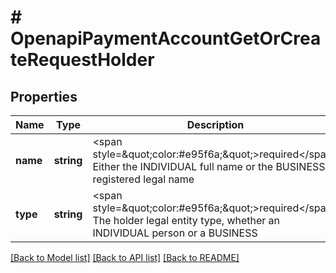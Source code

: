 # # OpenapiPaymentAccountGetOrCreateRequestHolder

## Properties

Name | Type | Description | Notes
------------ | ------------- | ------------- | -------------
**name** | **string** | &lt;span style&#x3D;\&quot;color:#e95f6a;\&quot;&gt;required&lt;/span&gt;  Either the INDIVIDUAL full name or the BUSINESS registered legal name | [optional]
**type** | **string** | &lt;span style&#x3D;\&quot;color:#e95f6a;\&quot;&gt;required&lt;/span&gt;  The holder legal entity type, whether an INDIVIDUAL person or a BUSINESS | [optional]

[[Back to Model list]](../../README.md#models) [[Back to API list]](../../README.md#endpoints) [[Back to README]](../../README.md)

